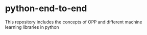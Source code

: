 # python-end-to-end
This repository includes the concepts of OPP and different machine learning libraries in python
